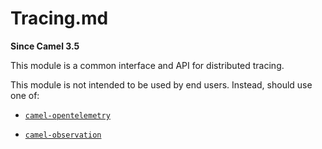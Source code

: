 # Tracing.md

**Since Camel 3.5**

This module is a common interface and API for distributed tracing.

This module is not intended to be used by end users. Instead, should use
one of:

-   [`camel-opentelemetry`](#opentelemetry.adoc)

-   [`camel-observation`](#observation.adoc)

